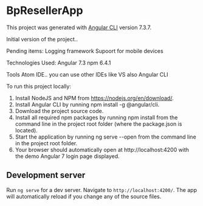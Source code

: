 # BpResellerApp

This project was generated with [Angular CLI](https://github.com/angular/angular-cli) version 7.3.7.

Initial version of the project..

Pending items:
Logging framework
Supoort for mobile devices

Technologies Used:
Angular 7.3
npm 6.4.1

Tools
Atom IDE.. you can use other IDEs like VS also
Angular CLI

To run this project locally:
1. Install NodeJS and NPM from https://nodejs.org/en/download/.
2. Install Angular CLI by running npm install -g @angular/cli.
3. Download the project source code.
4. Install all required npm packages by running npm install from the command line in the project root folder (where the package.json is located).
5. Start the application by running ng serve --open from the command line in the project root folder.
6. Your browser should automatically open at http://localhost:4200 with the demo Angular 7 login page displayed.

## Development server

Run `ng serve` for a dev server. Navigate to `http://localhost:4200/`. The app will automatically reload if you change any of the source files.


